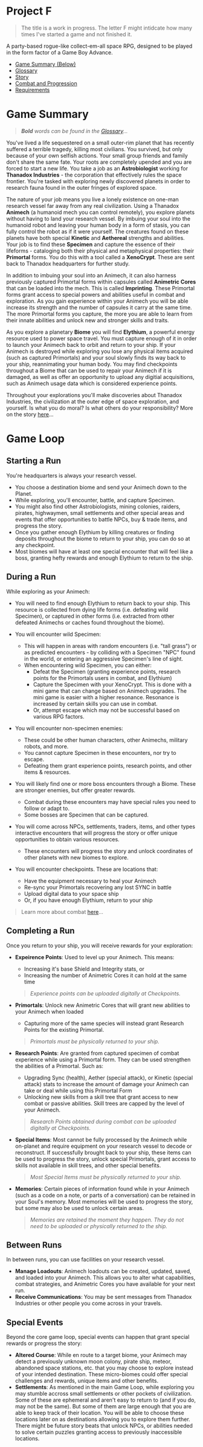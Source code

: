 # Project F

> The title is a work in progress. The letter F might intidcate how many times I've started a game and not finished it.

A party-based rogue-like collect-em-all space RPG, designed to be played in the form factor of a Game Boy Advance.

- [Game Summary (Below)](#game-summary)
- [Glossary](glossary.md)
- [Story](story.md)
- [Combat and Progression](combat-and-progression.md)
- [Requirements](requirements.md)

# Game Summary

> ***Bold** words can be found in the [Glossary](glossary.md)...*

You've lived a life sequestered on a small outer-rim planet that has recently suffered a terrible tragedy, killing most civilians. You survived, but only because of your own selfish actions. Your small group friends and family don't share the same fate. Your roots are completely upended and you are forced to start a new life. You take a job as an **Astrobiologist** working for **Thanadox Industries** - the corporation that effectively rules the space frontier. You're tasked with exploring newly discovered planets in order to research fauna found in the outer fringes of explored space.

The nature of your job means you live a lonely existence on one-man research vessel far away from any real civilization. Using a Thanadox **Animech** (a humanoid mech you can control remotely), you explore planets without having to land your research vessel. By imbuing your soul into the humanoid robot and leaving your human body in a form of stasis, you can fully control the robot as if it were yourself. The creatures found on these planets have both special **Kinetic** and **Aethereal** strengths and abilities. Your job is to find these **Specimen** and capture the essence of their lifeforms - cataloging both their physical and metaphysical properties: their **Primortal** forms. You do this with a tool called a **XenoCrypt**. These are sent back to Thanadox headquarters for further study.

In addition to imbuing your soul into an Animech, it can also harness previously captured Primortal forms within capsules called **Animetric Cores** that can be loaded into the mech. This is called **Imprinting**. These Primortal forms grant access to special powers and abilities useful in combat and exploration. As you gain experience within your Animech you will be able increase its strength and the number of capsules it carry at the same time. The more Primortal forms you capture, the more you are able to learn from their innate abilities and unlock new and stronger skills and traits.

As you explore a planetary **Biome** you will find **Elythium**, a powerful energy resource used to power space travel. You must capture enough of it in order to launch your Animech back to orbit and return to your ship. If your Animech is destroyed while exploring you lose any physical items acquired (such as captured Primortals) and your soul slowly finds its way back to your ship, reannimating your human body. You may find checkpoints throughout a Biome that can be used to repair your Animech if it is damaged, as well as offer an opportunity to upload any digitial acquisitions, such as Animech usage data which is considered experience points.

Throughout your explorations you'll make discoveries about Thanadox Industries, the civilization at the outer edge of space exploration, and yourself. Is what you do moral? Is what others do your responsibility? More on the story [here](story.md)...

# Game Loop

## Starting a Run

You're headquarters is always your research vessel.

- You choose a destination biome and send your Animech down to the Planet.
- While exploring, you'll encounter, battle, and capture Specimen.
- You might also find other Astrobiologists, mining colonies, raiders, pirates, highwaymen, small settlements and other special areas and events that offer opportunities to battle NPCs, buy & trade items, and progress the story.
- Once you gather enough Elythium by killing creatures or finding deposits throughout the biome to return to your ship, you can do so at any checkpoint.
- Most biomes will have at least one special encounter that will feel like a boss, granting hefty rewards and enough Elythium to return to the ship.

## During a Run

While exploring as your Animech:

- You will need to find enough Elythium to return back to your ship. This resource is collected from dying life forms (i.e. defeating wild Specimen), or captured in other forms (i.e. extracted from other defeated Animechs or caches found throughout the biome).
- You will encounter wild Specimen:
  - This will happen in areas with random encounters (i.e. "tall grass") or as predicted encounters - by colliding with a Specimen "NPC" found in the world, or entering an aggressive Specimen's line of sight.
  - When encountering wild Specimen, you can either:
    - Defeat the Specimen (granting experience points, research points for the Primortals users in combat, and Elythium)
    - Capture the Specimen with your XenoCrypt. This is done with a mini game that can change based on Animech upgrades. The mini game is easier with a higher resonance. Resonance is increased by certain skills you can use in combat.
    - Or, attempt escape which may not be successful based on various RPG factors.
- You will encounter non-specimen enemies:
  - These could be other human characters, other Animechs, military robots, and more.
  - You cannot capture Specimen in these encounters, nor try to escape.
  - Defeating them grant experience points, research points, and other items & resources.
- You will likely find one or more boss encounters through a Biome. These are stronger enemies, but offer greater rewards.
  - Combat during these encounters may have special rules you need to follow or adapt to.
  - Some bosses are Specimen that can be captured.
- You will come across NPCs, settlements, traders, items, and other types interactive encounters that will progress the story or offer unique opportunities to obtain various resources.
  - These encounters will progress the story and unlock coordinates of other planets with new biomes to explore.

- You will encounter checkpoints. These are locations that:
  - Have the equipment necessary to heal your Animech
  - Re-sync your Primortals recovering any lost SYNC in battle
  - Upload digital data to your space ship
  - Or, if you have enough Elythium, return to your ship

> Learn more about combat [here](combat-and-progression.md)...

## Completing a Run

Once you return to your ship, you will receive rewards for your exploration:
- **Expeirence Points**: Used to level up your Animech. This means:
  
  - Increasing it's base Shield and Integrity stats, or
  - Increasing the number of Animetric Cores it can hold at the same time
  > *Experience points can be uploaded digitally at Checkpoints.*

- **Primortals**: Unlock new Animetric Cores that will grant new abilities to your Animech when loaded
  
  - Capturing more of the same species will instead grant Research Points for the existing Primortal.
  > *Primortals must be physically returned to your ship.*
  
- **Research Points**: Are granted from captured specimen of combat experience while using a Primortal form. They can be used strengthen the abilities of a Primortal. Such as:
  
  - Upgrading Sync (health), Aether (special attack), or Kinetic (special attack) stats to increase the amount of damage your Animech can take or deal while using this Primortal Form
  - Unlocking new skills from a skill tree that grant access to new combat or passive abilities. Skill trees are capped by the level of your Animech.
  > *Research Points obtained during combat can be uploaded digitally at Checkpoints.*
  
- **Special Items**: Most cannot be fully processed by the Animech while on-planet and require equipment on your research vessel to decode or reconstruct. If successfully brought back to your ship, these items can be used to progress the story, unlock special Primortals, grant access to skills not available in skill trees, and other special benefits.
  
  > *Most Special Items must be physically returned to your ship.*

- **Memories**: Certain pieces of information found while in your Animech (such as a code on a note, or parts of a conversation) can be retained in your Soul's memory. Most memories will be used to progress the story, but some may also be used to unlock certain areas.

  > *Memories are retained the moment they happen. They do not need to be uploaded or physically returned to the ship.*


## Between Runs

In between runs, you can use facilities on your research vessel.

- **Manage Loadouts**: Animech loadouts can be created, updated, saved, and loaded into your Animech. This allows you to alter what capabilities, combat strategies, and Animetric Cores you have available for your next run.
- **Receive Communications**: You may be sent messages from Thanadox Industries or other people you come across in your travels.

## Special Events

Beyond the core game loop, special events can happen that grant special rewards or progress the story:

- **Altered Course**: While en route to a target biome, your Animech may detect a previously unknown moon colony, pirate ship, meteor, abandoned space stations, etc. that you may choose to explore instead of your intended destination. These micro-biomes could offer special challenges and rewards, unique items and other benefits.
- **Settlements**: As mentioned in the main Game Loop, while exploring you may stumble accross small settlements or other pockets of civilization. Some of these are ephemeral and aren't easy to return to (and if you do, may not be the same). But some of them are large enough that you are able to keep track of their location. You will be able to choose these locations later on as destinations allowing you to explore them further. There might be future story beats that unlock NPCs, or abilities needed to solve certain puzzles granting access to previously inaccessible locations.
